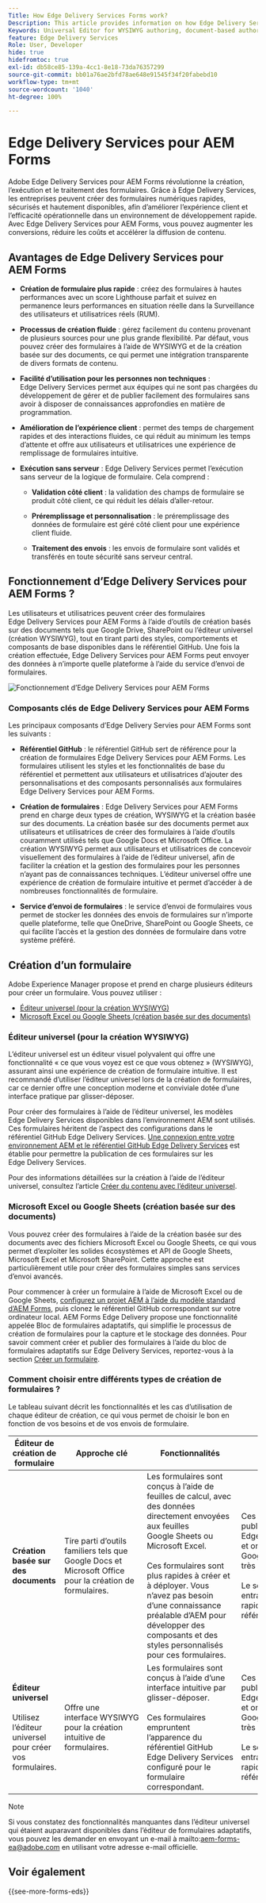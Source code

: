 ```yaml
---
Title: How Edge Delivery Services Forms work?
Description: This article provides information on how Edge Delivery Services Forms work. It also provides information on various form authoring platforms, including the Universal Editor and document-based authoring.
Keywords: Universal Editor for WYSIWYG authoring, document-based authoring, Working of Edge Delivery Services Forms, How Edge Delivery Services Forms work?
feature: Edge Delivery Services
Role: User, Developer
hide: true
hidefromtoc: true
exl-id: db58ce85-139a-4cc1-8e18-73da76357299
source-git-commit: bb01a76ae2bfd78ae648e91545f34f20fabebd10
workflow-type: tm+mt
source-wordcount: '1040'
ht-degree: 100%

---
```



# Edge Delivery Services pour AEM Forms

Adobe Edge Delivery Services pour AEM Forms révolutionne la création, l’exécution et le traitement des formulaires. Grâce à Edge Delivery Services, les entreprises peuvent créer des formulaires numériques rapides, sécurisés et hautement disponibles, afin d’améliorer l’expérience client et l’efficacité opérationnelle dans un environnement de développement rapide. Avec Edge Delivery Services pour AEM Forms, vous pouvez augmenter les conversions, réduire les coûts et accélérer la diffusion de contenu.

## Avantages de Edge Delivery Services pour AEM Forms

* **Création de formulaire plus rapide** : créez des formulaires à hautes performances avec un score Lighthouse parfait et suivez en permanence leurs performances en situation réelle dans la Surveillance des utilisateurs et utilisatrices réels (RUM).

* **Processus de création fluide** : gérez facilement du contenu provenant de plusieurs sources pour une plus grande flexibilité. Par défaut, vous pouvez créer des formulaires à l’aide de WYSIWYG et de la création basée sur des documents, ce qui permet une intégration transparente de divers formats de contenu.

* **Facilité d’utilisation pour les personnes non techniques** : Edge Delivery Services permet aux équipes qui ne sont pas chargées du développement de gérer et de publier facilement des formulaires sans avoir à disposer de connaissances approfondies en matière de programmation.

* **Amélioration de l’expérience client** : permet des temps de chargement rapides et des interactions fluides, ce qui réduit au minimum les temps d’attente et offre aux utilisateurs et utilisatrices une expérience de remplissage de formulaires intuitive.

* **Exécution sans serveur** : Edge Delivery Services permet l’exécution sans serveur de la logique de formulaire. Cela comprend :

   * **Validation côté client** : la validation des champs de formulaire se produit côté client, ce qui réduit les délais d’aller-retour.

   * **Préremplissage et personnalisation** : le préremplissage des données de formulaire est géré côté client pour une expérience client fluide.

   * **Traitement des envois** : les envois de formulaire sont validés et transférés en toute sécurité sans serveur central.

## Fonctionnement d’Edge Delivery Services pour AEM Forms ?

Les utilisateurs et utilisatrices peuvent créer des formulaires Edge Delivery Services pour AEM Forms à l’aide d’outils de création basés sur des documents tels que Google Drive, SharePoint ou l’éditeur universel (création WYSIWYG), tout en tirant parti des styles, comportements et composants de base disponibles dans le référentiel GitHub. Une fois la création effectuée, Edge Delivery Services pour AEM Forms peut envoyer des données à n’importe quelle plateforme à l’aide du service d’envoi de formulaires.

![Fonctionnement d’Edge Delivery Services pour AEM Forms](/help/edge/docs/forms/assets/eds-forms-working.png)

### Composants clés de Edge Delivery Services pour AEM Forms

Les principaux composants d’Edge Delivery Servies pour AEM Forms sont les suivants :

* **Référentiel GitHub** : le référentiel GitHub sert de référence pour la création de formulaires Edge Delivery Services pour AEM Forms. Les formulaires utilisent les styles et les fonctionnalités de base du référentiel et permettent aux utilisateurs et utilisatrices d’ajouter des personnalisations et des composants personnalisés aux formulaires Edge Delivery Services pour AEM Forms.

* **Création de formulaires** : Edge Delivery Services pour AEM Forms prend en charge deux types de création, WYSIWYG et la création basée sur des documents. La création basée sur des documents permet aux utilisateurs et utilisatrices de créer des formulaires à l’aide d’outils couramment utilisés tels que Google Docs et Microsoft Office. La création WYSIWYG permet aux utilisateurs et utilisatrices de concevoir visuellement des formulaires à l’aide de l’éditeur universel, afin de faciliter la création et la gestion des formulaires pour les personnes n’ayant pas de connaissances techniques. L’éditeur universel offre une expérience de création de formulaire intuitive et permet d’accéder à de nombreuses fonctionnalités de formulaire.

* **Service d’envoi de formulaires** : le service d’envoi de formulaires vous permet de stocker les données des envois de formulaires sur n’importe quelle plateforme, telle que OneDrive, SharePoint ou Google Sheets, ce qui facilite l’accès et la gestion des données de formulaire dans votre système préféré.

## Création d’un formulaire

Adobe Experience Manager propose et prend en charge plusieurs éditeurs pour créer un formulaire. Vous pouvez utiliser :
* [Éditeur universel (pour la création WYSIWYG)](#universal-editor-for-wysiwyg-authoring)
* [Microsoft Excel ou Google Sheets (création basée sur des documents)](#microsoft-excel-or-google-sheets-known-as-document-based-authoring)

### Éditeur universel (pour la création WYSIWYG)

L’éditeur universel est un éditeur visuel polyvalent qui offre une fonctionnalité « ce que vous voyez est ce que vous obtenez » (WYSIWYG), assurant ainsi une expérience de création de formulaire intuitive. Il est recommandé d’utiliser l’éditeur universel lors de la création de formulaires, car ce dernier offre une conception moderne et conviviale dotée d’une interface pratique par glisser-déposer.

Pour créer des formulaires à l’aide de l’éditeur universel, les modèles Edge Delivery Services disponibles dans l’environnement AEM sont utilisés. Ces formulaires héritent de l’aspect des configurations dans le référentiel GitHub Edge Delivery Services. [Une connexion entre votre environnement AEM et le référentiel GitHub Edge Delivery Services](/help/edge/docs/forms/universal-editor/getting-started-universal-editor.md) est établie pour permettre la publication de ces formulaires sur les Edge Delivery Services.

Pour des informations détaillées sur la création à l’aide de l’éditeur universel, consultez l’article [Créer du contenu avec l’éditeur universel](https://experienceleague.adobe.com/fr/docs/experience-manager-cloud-service/content/sites/authoring/universal-editor/authoring).

### Microsoft Excel ou Google Sheets (création basée sur des documents)

Vous pouvez créer des formulaires à l’aide de la création basée sur des documents avec des fichiers Microsoft Excel ou Google Sheets, ce qui vous permet d’exploiter les solides écosystèmes et API de Google Sheets, Microsoft Excel et Microsoft SharePoint. Cette approche est particulièrement utile pour créer des formulaires simples sans services d’envoi avancés.

Pour commencer à créer un formulaire à l’aide de Microsoft Excel ou de Google Sheets, [configurez un projet AEM à l’aide du modèle standard d’AEM Forms](/help/edge/docs/forms/tutorial.md#create-a-new-aem-project-pre-configured-with-adaptive-forms-block), puis clonez le référentiel GitHub correspondant sur votre ordinateur local. AEM Forms Edge Delivery propose une fonctionnalité appelée Bloc de formulaires adaptatifs, qui simplifie le processus de création de formulaires pour la capture et le stockage des données. Pour savoir comment créer et publier des formulaires à l’aide du bloc de formulaires adaptatifs sur Edge Delivery Services, reportez-vous à la section [Créer un formulaire](/help/edge/docs/forms/create-forms.md).

<!--
## Adaptive Forms editors (for Core Components or foundation components based authoring)

You can author forms that are engaging, responsive and dynamic. The Adaptive Form editor provides a user-friendly wizard that allows you to quickly create Adaptive Forms. The form wizard features easy tab navigation, enabling you to select pre-configured templates for foundation or core components, themes, data models, and submission options to create a form efficiently. 

[Authoring forms with Core Components](/help/forms/creating-adaptive-form-core-components.md) allows you to leverage standardized data capture components that can be customized, reducing development time and lowering maintenance costs for digital enrollment experiences. These forms can be published using the Adaptive Forms Block on Edge Delivery Services or through the AEM Publish instance. 

[Authoring forms with Foundation Components](/help/forms/create-an-adaptive-form.md) uses classic data capture components. These forms can only be published using the AEM Publish instance. 

You can also publish forms created using Adaptive Forms Editors on Edge Delivery Services by establishing [connection between your AEM environment and the Edge Delivery Services GitHub repository](/help/edge/docs/forms/publishing-forms.md).


| **Adaptive Forms editors** | Provides a wizard-driven approach to quickly start forms authoring using templates, styling, and predefined fields. | Use these editors to create Core Components based forms or Foundation Components based forms. | These forms can be published on Edge Delivery Services or via AEM Publish instances.  | Use these editors to create Core Components based forms or Foundation Components based forms. Ideal for scenarios involving complex forms, complex workflows, custom actions, or integrations with external systems. |  



## Types of Publishing for Edge Delivery Services Forms

You can publish Edge Delivery Services Forms on one of the following:

* **Edge Delivery Services Form Submission**: Edge Delivery Services Form Submissions ensure that form interactions, including submission and data processing, are handled efficiently and securely. This enables a faster and more reliable user experience, particularly during high traffic periods. By processing form submissions at the edge, Edge Delivery Services minimizes the reliance on a centralized server.

* **AEM Publish instance**: The AEM Forms server offers a publish instance that manages the forms and related assets available to end users.
-->

### Comment choisir entre différents types de création de formulaires ?

Le tableau suivant décrit les fonctionnalités et les cas d’utilisation de chaque éditeur de création, ce qui vous permet de choisir le bon en fonction de vos besoins et de vos envois de formulaire.

| **Éditeur de création de formulaire** | **Approche clé** | **Fonctionnalités** | **Méthode de publication** | **Cas d’utilisation** |
|--------|-----------|-------|-------|------------------------------------------------|
| **Création basée sur des documents** | Tire parti d’outils familiers tels que Google Docs et Microsoft Office pour la création de formulaires. | Les formulaires sont conçus à l’aide de feuilles de calcul, avec des données directement envoyées aux feuilles Google Sheets ou Microsoft Excel. </br> </br> Ces formulaires sont plus rapides à créer et à déployer. Vous n’avez pas besoin d’une connaissance préalable d’AEM pour développer des composants et des styles personnalisés pour ces formulaires. | Ces formulaires sont publiés sur Edge Delivery Services et ont un score Google Lighthouse très élevé. </br> </br> Le score élevé entraîne un rendu plus rapide et un meilleur référencement. | Ces formulaires sont parfaits pour le prototypage rapide ou les formulaires de base pour lesquels des services d’envoi avancés ne sont pas nécessaires. </br> </br> Ils sont adaptés aux formulaires d’enquête, d’enregistrement ou de commentaires nécessitant un stockage des données dans des feuilles de calcul. Ces formulaires sont publiés dans Edge Delivery Services |
| **Éditeur universel** </br> </br> Utilisez l’éditeur universel pour créer vos formulaires. | Offre une interface WYSIWYG pour la création intuitive de formulaires. | Les formulaires sont conçus à l’aide d’une interface intuitive par glisser-déposer. </br> </br> Ces formulaires empruntent l’apparence du référentiel GitHub Edge Delivery Services configuré pour le formulaire correspondant. | Ces formulaires sont publiés sur Edge Delivery Services et ont un score Google Lighthouse très élevé. </br> </br> Le score élevé entraîne un rendu plus rapide et un meilleur référencement. | Ces formulaires sont parfaits pour les sites et les pages Edge Delivery Service. Ces scénarios de formulaires impliquent des formulaires et des workflows complexes, des actions personnalisées ou des intégrations à des systèmes externes |

>[!NOTE]
>
>
> Si vous constatez des fonctionnalités manquantes dans l’éditeur universel qui étaient auparavant disponibles dans l’éditeur de formulaires adaptatifs, vous pouvez les demander en envoyant un e-mail à mailto:aem-forms-ea@adobe.com en utilisant votre adresse e-mail officielle.

## Voir également

{{see-more-forms-eds}}
